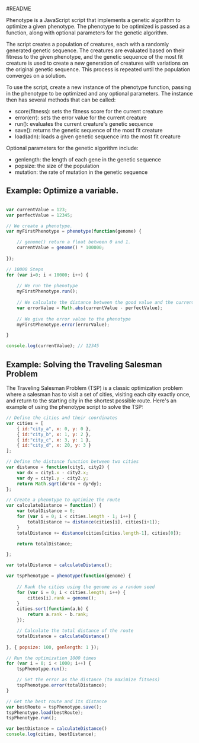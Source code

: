 #README

Phenotype is a JavaScript script that implements a genetic algorithm to optimize a given phenotype. The phenotype to be optimized is passed as a function, along with optional parameters for the genetic algorithm.

The script creates a population of creatures, each with a randomly generated genetic sequence. The creatures are evaluated based on their fitness to the given phenotype, and the genetic sequence of the most fit creature is used to create a new generation of creatures with variations on the original genetic sequence. This process is repeated until the population converges on a solution.

To use the script, create a new instance of the phenotype function, passing in the phenotype to be optimized and any optional parameters. The instance then has several methods that can be called:

- score(fitness): sets the fitness score for the current creature
- error(err): sets the error value for the current creature
- run(): evaluates the current creature's genetic sequence
- save(): returns the genetic sequence of the most fit creature
- load(adn): loads a given genetic sequence into the most fit creature

Optional parameters for the genetic algorithm include:

- genlength: the length of each gene in the genetic sequence
- popsize: the size of the population
- mutation: the rate of mutation in the genetic sequence


## Example: Optimize a variable.

```javascript

var currentValue = 123; 
var perfectValue = 12345;

// We create a phenotype.
var myFirstPhenotype = phenotype(function(genome) {

    // genome() return a float between 0 and 1.
    currentValue = genome() * 100000; 
 
});

// 10000 Steps 
for (var i=0; i < 10000; i++) {
    
    // We run the phenotype
    myFirstPhenotype.run();
    
    // We calculate the distance between the good value and the current value
    var errorValue = Math.abs(currentValue - perfectValue);
    
    // We give the error value to the phenotype
    myFirstPhenotype.error(errorValue);    

}

console.log(currentValue); // 12345
```

## Example: Solving the Traveling Salesman Problem

The Traveling Salesman Problem (TSP) is a classic optimization problem where a salesman has to visit a set of cities, visiting each city exactly once, and return to the starting city in the shortest possible route. Here's an example of using the phenotype script to solve the TSP:

```javascript
// Define the cities and their coordinates
var cities = [
    { id:"city_a", x: 0, y: 0 },
    { id:"city_b", x: 1, y: 2 },
    { id:"city_c", x: 3, y: 1 },
    { id:"city_d", x: 20, y: 3 }
];

// Define the distance function between two cities
var distance = function(city1, city2) {
    var dx = city1.x - city2.x;
    var dy = city1.y - city2.y;
    return Math.sqrt(dx*dx + dy*dy);
};

// Create a phenotype to optimize the route
var calculateDistance = function() {
    var totalDistance = 0;
    for (var i = 0; i < cities.length - 1; i++) {
        totalDistance += distance(cities[i], cities[i+1]);
    }
    totalDistance += distance(cities[cities.length-1], cities[0]);

    return totalDistance;

};

var totalDistance = calculateDistance();

var tspPhenotype = phenotype(function(genome) {
   
    // Rank the cities using the genome as a random seed
    for (var i = 0; i < cities.length; i++) {
        cities[i].rank = genome();
    }
    cities.sort(function(a,b) {
        return a.rank - b.rank;
    });

    // Calculate the total distance of the route
    totalDistance = calculateDistance()
    
}, { popsize: 100, genlength: 1 });

// Run the optimization 1000 times
for (var i = 0; i < 1000; i++) {
    tspPhenotype.run();

    // Set the error as the distance (to maximize fitness)
    tspPhenotype.error(totalDistance);
}

// Get the best route and its distance
var bestRoute = tspPhenotype.save(); 
tspPhenotype.load(bestRoute);
tspPhenotype.run();

var bestDistance = calculateDistance()
console.log(cities, bestDistance);

```
